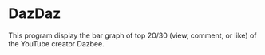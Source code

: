 # DazDaz
This program display the bar graph of top 20/30 (view, comment, or like) of the YouTube creator Dazbee. 

